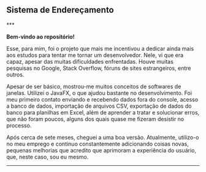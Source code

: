 
<h2><strong>Sistema de Endereçamento</strong></h2>
***

**Bem-vindo ao repositório!**

Esse, para mim, foi o projeto que mais me incentivou a dedicar ainda mais aos estudos para tentar me tornar um desenvolvedor. Nele, vi que era capaz, apesar das muitas dificuldades enfrentadas. Houve muitas pesquisas no Google, Stack Overflow, fóruns de sites estrangeiros, entre outros.

Apesar de ser básico, mostrou-me muitos conceitos de softwares de janelas. Utilizei o JavaFX, o que ajudou bastante no desenvolvimento. Foi meu primeiro contato enviando e recebendo dados fora do console, acesso a banco de dados, importação de arquivos CSV, exportação de dados do banco para planilhas em Excel, além de aprender a tratar e solucionar erros, que não foram poucos, alguns dos quais quase me fizeram desistir no processo.

Após cerca de sete meses, cheguei a uma boa versão. Atualmente, utilizo-o no meu emprego e continuo constantemente adicionando coisas novas, pequenas melhorias que acredito que aprimoram a experiência do usuário, que, neste caso, sou eu mesmo.

***
